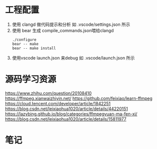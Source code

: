 # 工程配置
1. 使用 clangd 做代码提示和分析
   如 .vscode/settings.json 所示
2. 使用 bear 生成 compile_commands.json喂给clangd
   ```shell
   ./configure
   bear -- make
   bear -- make install
   ```
3. 使用vscode launch.json 来debug
   如 .vscode/launch.json 所示

# 源码学习资源
https://www.zhihu.com/question/20108410
https://ffmpeg.xianwaizhiyin.net/
https://github.com/feixiao/learn-ffmpeg
https://cloud.tencent.com/developer/article/1842251
https://blog.csdn.net/leixiaohua1020/article/details/44220151
https://lazybing.github.io/blog/categories/ffmpegyuan-ma-fen-xi/
https://blog.csdn.net/leixiaohua1020/article/details/15811977

# 笔记
